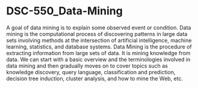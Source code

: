 # DSC-550_Data-Mining


A goal of data mining is to explain some observed event or condition. Data mining is the computational process of discovering patterns in large data sets involving methods at the intersection of artificial intelligence, machine learning, statistics, and database systems.
Data Mining is the procedure of extracting information from large sets of data. It is mining knowledge from data. We can start with a basic overview and the terminologies involved in data mining and then gradually moves on to cover topics such as knowledge discovery, query language, classification and prediction, decision tree induction, cluster analysis, and how to mine the Web, etc.
